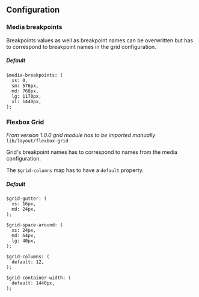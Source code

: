 ## Configuration
### Media breakpoints
Breakpoints values as well as breakpoint names can be overwritten 
but has to correspond to breakpoint names in the grid configuration.
##### Default
```
$media-breakpoints: (
  xs: 0,
  sm: 576px,
  md: 768px,
  lg: 1170px,
  xl: 1440px,
);
```
### Flexbox Grid
*From version 1.0.0 grid module has to be imported manually* `lib/layout/flexbox-grid`


Grid's breakpoint names has to correspond to names from the media configuration.

The `$grid-columns` map has to have a `default` property.

##### Default
```
$grid-gutter: (
  xs: 16px,
  md: 24px,
);

$grid-space-around: (
  xs: 24px,
  md: 64px,
  lg: 40px,
);

$grid-columns: (
  default: 12,
);

$grid-container-width: (
  default: 1440px,
);
```
